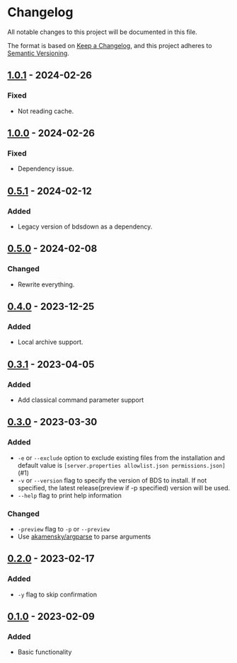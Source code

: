 # Changelog

All notable changes to this project will be documented in this file.

The format is based on [Keep a Changelog](https://keepachangelog.com/en/1.0.0/),
and this project adheres to [Semantic Versioning](https://semver.org/spec/v2.0.0.html).

## [1.0.1] - 2024-02-26

### Fixed

- Not reading cache.

## [1.0.0] - 2024-02-26

### Fixed

- Dependency issue.

## [0.5.1] - 2024-02-12

### Added

- Legacy version of bdsdown as a dependency.

## [0.5.0] - 2024-02-08

### Changed

- Rewrite everything.

## [0.4.0] - 2023-12-25

### Added

- Local archive support.

## [0.3.1] - 2023-04-05

### Added

- Add classical command parameter support

## [0.3.0] - 2023-03-30

### Added

- `-e` or `--exclude` option to exclude existing files from the installation and default value is `[server.properties allowlist.json permissions.json]` (#1)
- `-v` or `--version` flag to specify the version of BDS to install. If not specified, the latest release(preview if -p specified) version will be used.
- `--help` flag to print help information

### Changed

- `-preview` flag to `-p` or `--preview`
- Use [akamensky/argparse](https://github.com/akamensky/argparse) to parse arguments

## [0.2.0] - 2023-02-17

### Added

- `-y` flag to skip confirmation

## [0.1.0] - 2023-02-09

### Added

- Basic functionality

[1.0.1]: https://github.com/LiteLDev/bdsdown/compare/v1.0.0...v1.0.1
[1.0.0]: https://github.com/LiteLDev/bdsdown/compare/v0.5.1...v1.0.0
[0.5.1]: https://github.com/LiteLDev/bdsdown/compare/v0.5.0...v0.5.1
[0.5.0]: https://github.com/LiteLDev/bdsdown/compare/v0.4.0...v0.5.0
[0.4.0]: https://github.com/LiteLDev/bdsdown/compare/v0.3.1...v0.4.0
[0.3.1]: https://github.com/LiteLDev/bdsdown/compare/v0.3.0...v0.3.1
[0.3.0]: https://github.com/LiteLDev/bdsdown/compare/v0.2.0...v0.3.0
[0.2.0]: https://github.com/LiteLDev/bdsdown/compare/v0.1.0...v0.2.0
[0.1.0]: https://github.com/LiteLDev/bdsdown/releases/tag/v0.1.0
